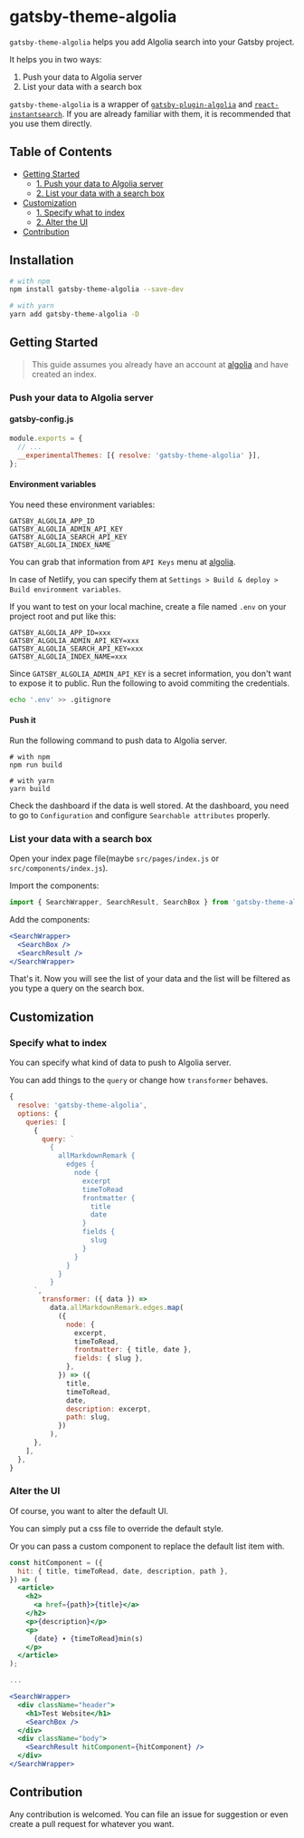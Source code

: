# gatsby-theme-algolia

`gatsby-theme-algolia` helps you add Algolia search into your Gatsby project.

It helps you in two ways:

1. Push your data to Algolia server
2. List your data with a search box

`gatsby-theme-algolia` is a wrapper of [`gatsby-plugin-algolia`](https://github.com/algolia/gatsby-plugin-algolia) and [`react-instantsearch`](https://github.com/algolia/react-instantsearch). If you are already familiar with them, it is recommended that you use them directly.

## Table of Contents

- [Getting Started](#getting-started)
  - [1. Push your data to Algolia server](#push-your-data-to-algolia-server)
  - [2. List your data with a search box](#list-your-data-with-a-search-box)
- [Customization](#customization)
  - [1. Specify what to index](#specify-what-to-index)
  - [2. Alter the UI](#alter-the-ui)
- [Contribution](#contribution)

## Installation

```bash
# with npm
npm install gatsby-theme-algolia --save-dev

# with yarn
yarn add gatsby-theme-algolia -D
```

## Getting Started

> This guide assumes you already have an account at [algolia](https://www.algolia.com) and have created an index.

### Push your data to Algolia server

#### gatsby-config.js

```js
module.exports = {
  // ...
  __experimentalThemes: [{ resolve: 'gatsby-theme-algolia' }],
};
```

#### Environment variables

You need these environment variables:

```
GATSBY_ALGOLIA_APP_ID
GATSBY_ALGOLIA_ADMIN_API_KEY
GATSBY_ALGOLIA_SEARCH_API_KEY
GATSBY_ALGOLIA_INDEX_NAME
```

You can grab that information from `API Keys` menu at [algolia](https://www.algolia.com).

In case of Netlify, you can specify them at `Settings > Build & deploy > Build environment variables`.

If you want to test on your local machine, create a file named `.env` on your project root and put like this:

```
GATSBY_ALGOLIA_APP_ID=xxx
GATSBY_ALGOLIA_ADMIN_API_KEY=xxx
GATSBY_ALGOLIA_SEARCH_API_KEY=xxx
GATSBY_ALGOLIA_INDEX_NAME=xxx
```

Since `GATSBY_ALGOLIA_ADMIN_API_KEY` is a secret information, you don't want to expose it to public. Run the following to avoid commiting the credentials.

```bash
echo '.env' >> .gitignore
```

#### Push it

Run the following command to push data to Algolia server.

```
# with npm
npm run build

# with yarn
yarn build
```

Check the dashboard if the data is well stored. At the dashboard, you need to go to `Configuration` and configure `Searchable attributes` properly.

### List your data with a search box

Open your index page file(maybe `src/pages/index.js` or `src/components/index.js`).

Import the components:

```js
import { SearchWrapper, SearchResult, SearchBox } from 'gatsby-theme-algolia';
```

Add the components:

```jsx
<SearchWrapper>
  <SearchBox />
  <SearchResult />
</SearchWrapper>
```

That's it. Now you will see the list of your data and the list will be filtered as you type a query on the search box.

## Customization

### Specify what to index

You can specify what kind of data to push to Algolia server.

You can add things to the `query` or change how `transformer` behaves.

```js
{
  resolve: 'gatsby-theme-algolia',
  options: {
    queries: [
      {
        query: `
          {
            allMarkdownRemark {
              edges {
                node {
                  excerpt
                  timeToRead
                  frontmatter {
                    title
                    date
                  }
                  fields {
                    slug
                  }
                }
              }
            }
          }
      `,
        transformer: ({ data }) =>
          data.allMarkdownRemark.edges.map(
            ({
              node: {
                excerpt,
                timeToRead,
                frontmatter: { title, date },
                fields: { slug },
              },
            }) => ({
              title,
              timeToRead,
              date,
              description: excerpt,
              path: slug,
            })
          ),
      },
    ],
  },
}
```

### Alter the UI

Of course, you want to alter the default UI.

You can simply put a css file to override the default style.

Or you can pass a custom component to replace the default list item with.

```jsx
const hitComponent = ({
  hit: { title, timeToRead, date, description, path },
}) => (
  <article>
    <h2>
      <a href={path}>{title}</a>
    </h2>
    <p>{description}</p>
    <p>
      {date} ∙ {timeToRead}min(s)
    </p>
  </article>
);

...

<SearchWrapper>
  <div className="header">
    <h1>Test Website</h1>
    <SearchBox />
  </div>
  <div className="body">
    <SearchResult hitComponent={hitComponent} />
  </div>
</SearchWrapper>
```

## Contribution

Any contribution is welcomed. You can file an issue for suggestion or even create a pull request for whatever you want.
